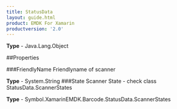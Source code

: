 ```yaml
---
title: StatusData
layout: guide.html
product: EMDK For Xamarin
productversion: '2.0'
---
```


    

**Type** - Java.Lang.Object

##Properties

###FriendlyName
Friendlyname of scanner

**Type** - System.String
###State
Scanner State - check class StatusData.ScannerStates

**Type** - Symbol.XamarinEMDK.Barcode.StatusData.ScannerStates














